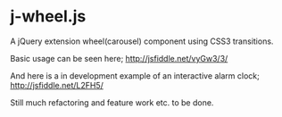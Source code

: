 j-wheel.js
============

A jQuery extension wheel(carousel) component using CSS3 transitions.

Basic usage can be seen here; http://jsfiddle.net/vyGw3/3/

And here is a in development example of an interactive alarm clock; http://jsfiddle.net/L2FH5/

Still much refactoring and feature work etc. to be done.

